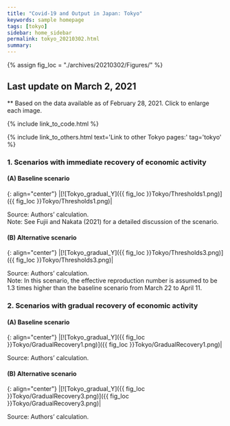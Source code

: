 ```yaml
---
title: "Covid-19 and Output in Japan: Tokyo"
keywords: sample homepage
tags: [tokyo]
sidebar: home_sidebar
permalink: tokyo_20210302.html
summary:
---
```


{% assign fig_loc = "./archives/20210302/Figures/" %}

## Last update on March 2, 2021
** Based on the data available as of February 28, 2021. Click to enlarge each image.

{% include link_to_code.html %}

{% include link_to_others.html text='Link to other Tokyo pages:' tag='tokyo' %}

### 1. Scenarios with immediate recovery of economic activity

#### (A) Baseline scenario

{: align="center"}
|[![Tokyo_gradual_Y]({{ fig_loc }}Tokyo/Thresholds1.png)]({{ fig_loc }}Tokyo/Thresholds1.png)|

Source: Authors’ calculation. <br>
Note:	See Fujii and Nakata (2021) for a detailed discussion of the scenario.

#### (B) Alternative scenario

{: align="center"}
|[![Tokyo_gradual_Y]({{ fig_loc }}Tokyo/Thresholds3.png)]({{ fig_loc }}Tokyo/Thresholds3.png)|

Source: Authors’ calculation. <br>
Note: In this scenario, the effective reproduction number is assumed to be 1.3 times higher than the baseline scenario from March 22 to April 11.

### 2. Scenarios with gradual recovery of economic activity

#### (A) Baseline scenario

{: align="center"}
|[![Tokyo_gradual_Y]({{ fig_loc }}Tokyo/GradualRecovery1.png)]({{ fig_loc }}Tokyo/GradualRecovery1.png)|

Source: Authors’ calculation.

#### (B) Alternative scenario

{: align="center"}
|[![Tokyo_gradual_Y]({{ fig_loc }}Tokyo/GradualRecovery3.png)]({{ fig_loc }}Tokyo/GradualRecovery3.png)|

Source: Authors’ calculation.
